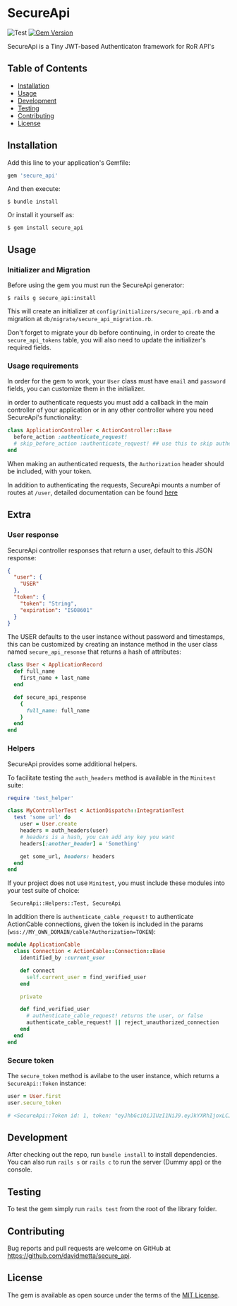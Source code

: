 # SecureApi

![Test](https://github.com/davidmetta/secure_api/workflows/Test/badge.svg)
[![Gem Version](https://badge.fury.io/rb/secure_api.svg)](https://badge.fury.io/rb/secure_api)

SecureApi is a Tiny JWT-based Authenticaton framework for RoR API's

## Table of Contents
- [Installation](#installation)
- [Usage](#usage)
- [Development](#development)
- [Testing](#testing)
- [Contributing](#contributing)
- [License](#license)

## Installation

Add this line to your application's Gemfile:

```ruby
gem 'secure_api'
```

And then execute:

    $ bundle install

Or install it yourself as:

    $ gem install secure_api

## Usage

### Initializer and Migration

Before using the gem you must run the SecureApi generator:

    $ rails g secure_api:install

This will create an initializer at `config/initializers/secure_api.rb` and a migration at `db/migrate/secure_api_migration.rb`.

Don't forget to migrate your db before continuing, in order to create the `secure_api_tokens` table, you will also need to update the initializer's required fields.

### Usage requirements

In order for the gem to work, your `User` class must have `email` and `password` fields, you can customize them in the initializer.

in order to authenticate requests you must add a callback in the main controller of your application
or in any other controller where you need SecureApi's functionality:

```ruby
class ApplicationController < ActionController::Base
  before_action :authenticate_request!
  # skip_before_action :authenticate_request! ## use this to skip authentication on specific requests
end
```

When making an authenticated requests, the `Authorization` header should be included, with your token.

In addition to authenticating the requests, SecureApi mounts a number of routes at `/user`, detailed documentation can be found [here](ROUTES.md)

## Extra

### User response

SecureApi controller responses that return a user, default to this JSON response:

```JSON
{
  "user": {
    "USER"
  },
  "token": {
    "token": "String",
    "expiration": "ISO8601"
  }
}
```

The USER defaults to the user instance without password and timestamps, this can be customized by creating an instance method in the user class named `secure_api_resonse` that returns a hash of attributes:

```ruby
class User < ApplicationRecord
  def full_name
    first_name + last_name
  end

  def secure_api_response
    {
      full_name: full_name
    }
  end
end
```

### Helpers

SecureApi provides some additional helpers.

To facilitate testing the `auth_headers` method is available in the `Minitest` suite:

```ruby
require 'test_helper'

class MyControllerTest < ActionDispatch::IntegrationTest
  test 'some url' do
    user = User.create
    headers = auth_headers(user)
    # headers is a hash, you can add any key you want
    headers[:another_header] = 'Something'

    get some_url, headers: headers
  end
end

```

If your project does not use `Minitest`, you must include these modules into your test suite of choice:

     SecureApi::Helpers::Test, SecureApi

In addition there is `authenticate_cable_request!` to authenticate ActionCable connections, given the token is included in the params (`wss://MY_OWN_DOMAIN/cable?Authorization=TOKEN`):

```ruby
module ApplicationCable
  class Connection < ActionCable::Connection::Base
    identified_by :current_user

    def connect
      self.current_user = find_verified_user
    end

    private

    def find_verified_user
      # authenticate_cable_request! returns the user, or false
      authenticate_cable_request! || reject_unauthorized_connection
    end
  end
end
```

### Secure token

The `secure_token` method is avilabe to the user instance, which returns a `SecureApi::Token` instance:

```ruby
user = User.first
user.secure_token

# <SecureApi::Token id: 1, token: "eyJhbGciOiJIUzI1NiJ9.eyJkYXRhIjoxLCJleHAiOjE2MDYxM...", exp_date: "2020-11-23 13:26:13", resource_type: "User", resource_id: 1, created_at: "2020-11-22 13:26:13", updated_at: "2020-11-22 13:26:13">
```

## Development

After checking out the repo, run `bundle install` to install dependencies. You can also run `rails s` or `rails c` to run the server (Dummy app) or the console.

## Testing

To test the gem simply run `rails test` from the root of the library folder.

## Contributing

Bug reports and pull requests are welcome on GitHub at https://github.com/davidmetta/secure_api.

## License

The gem is available as open source under the terms of the [MIT License](https://opensource.org/licenses/MIT).

